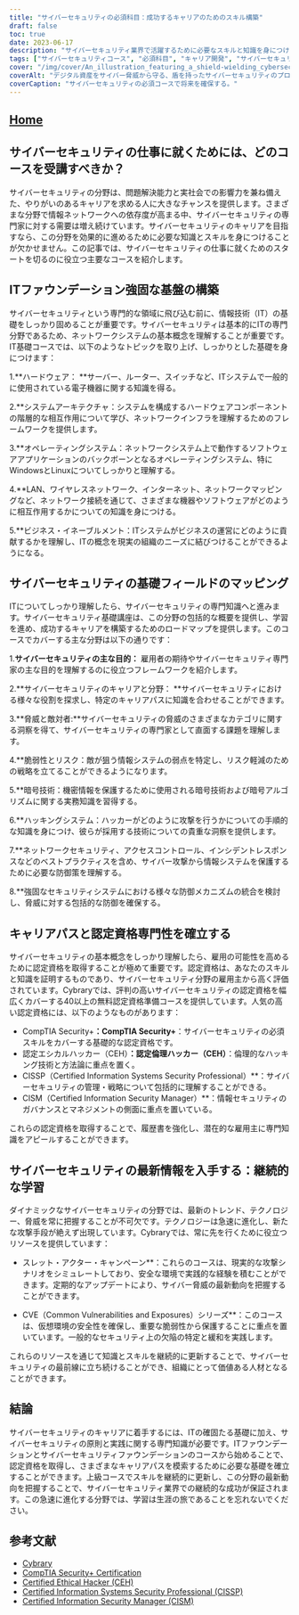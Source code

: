 ```yaml
---
title: "サイバーセキュリティの必須科目：成功するキャリアのためのスキル構築"
draft: false
toc: true
date: 2023-06-17
description: "サイバーセキュリティ業界で活躍するために必要なスキルと知識を身につける、必携のコースをご紹介します。"
tags: ["サイバーセキュリティコース", "必須科目", "キャリア開発", "サイバーセキュリティトレーニング", "情報セキュリティ", "ネットワークセキュリティ", "倫理的ハッキング", "インシデントレスポンス", "セキュリティ証明書", "データプライバシー", "コンプライアンス", "クラウドセキュリティ", "IoTセキュリティ", "ICSセキュリティ", "サイバーセキュリティスキル", "サイバーセキュリティ教育", "サイバーセキュリティ・キャリアパス", "サイバーセキュリティーの仕事の展望", "サイバーセキュリティ認定資格", "サイバーセキュリティ産業", "サイバーセキュリティーの動向", "サイバーセキュリティベストプラクティス", "サイバーセキュリティジョブマーケット", "サイバーセキュリティトレーニングプログラム", "サイバーセキュリティ・カリキュラム", "サイバーセキュリティ特化型", "サイバーセキュリティの学習リソース", "サイバーセキュリティオンラインコース", "サイバーセキュリティーの学位プログラム", "サイバーセキュリティの採用情報"]
cover: "/img/cover/An_illustration_featuring_a_shield-wielding_cybersecurity_p.png"
coverAlt: "デジタル資産をサイバー脅威から守る、盾を持ったサイバーセキュリティのプロフェッショナルが描かれたイラストです。"
coverCaption: "サイバーセキュリティの必須コースで将来を確保する。"
---
```


## [Home](/cyber-security-career-playbook-start/)

## サイバーセキュリティの仕事に就くためには、どのコースを受講すべきか？

サイバーセキュリティの分野は、問題解決能力と実社会での影響力を兼ね備えた、やりがいのあるキャリアを求める人に大きなチャンスを提供します。さまざまな分野で情報ネットワークへの依存度が高まる中、サイバーセキュリティの専門家に対する需要は増え続けています。サイバーセキュリティのキャリアを目指すなら、この分野を効果的に進めるために必要な知識とスキルを身につけることが欠かせません。この記事では、サイバーセキュリティの仕事に就くためのスタートを切るのに役立つ主要なコースを紹介します。

## ITファウンデーション強固な基盤の構築

サイバーセキュリティという専門的な領域に飛び込む前に、情報技術（IT）の基礎をしっかり固めることが重要です。サイバーセキュリティは基本的にITの専門分野であるため、ネットワークシステムの基本概念を理解することが重要です。IT基礎コースでは、以下のようなトピックを取り上げ、しっかりとした基礎を身につけます：

1.**ハードウェア： **サーバー、ルーター、スイッチなど、ITシステムで一般的に使用されている電子機器に関する知識を得る。

2.**システムアーキテクチャ：システムを構成するハードウェアコンポーネントの階層的な相互作用について学び、ネットワークインフラを理解するためのフレームワークを提供します。

3.**オペレーティングシステム：ネットワークシステム上で動作するソフトウェアアプリケーションのバックボーンとなるオペレーティングシステム、特にWindowsとLinuxについてしっかりと理解する。

4.**LAN、ワイヤレスネットワーク、インターネット、ネットワークマッピングなど、ネットワーク接続を通じて、さまざまな機器やソフトウェアがどのように相互作用するかについての知識を身につける。

5.**ビジネス・イネーブルメント：ITシステムがビジネスの運営にどのように貢献するかを理解し、ITの概念を現実の組織のニーズに結びつけることができるようになる。

## サイバーセキュリティの基礎フィールドのマッピング

ITについてしっかり理解したら、サイバーセキュリティの専門知識へと進みます。サイバーセキュリティ基礎講座は、この分野の包括的な概要を提供し、学習を進め、成功するキャリアを構築するためのロードマップを提供します。このコースでカバーする主な分野は以下の通りです：

1.**サイバーセキュリティの主な目的：** 雇用者の期待やサイバーセキュリティ専門家の主な目的を理解するのに役立つフレームワークを紹介します。

2.**サイバーセキュリティのキャリアと分野： **サイバーセキュリティにおける様々な役割を探求し、特定のキャリアパスに知識を合わせることができます。

3.**脅威と敵対者:**サイバーセキュリティの脅威のさまざまなカテゴリに関する洞察を得て、サイバーセキュリティの専門家として直面する課題を理解します。

4.**脆弱性とリスク：敵が狙う情報システムの弱点を特定し、リスク軽減のための戦略を立てることができるようになります。

5.**暗号技術：機密情報を保護するために使用される暗号技術および暗号アルゴリズムに関する実務知識を習得する。

6.**ハッキングシステム：ハッカーがどのように攻撃を行うかについての手順的な知識を身につけ、彼らが採用する技術についての貴重な洞察を提供します。

7.**ネットワークセキュリティ、アクセスコントロール、インシデントレスポンスなどのベストプラクティスを含め、サイバー攻撃から情報システムを保護するために必要な防御策を理解する。

8.**強固なセキュリティシステムにおける様々な防御メカニズムの統合を検討し、脅威に対する包括的な防御を確保する。

## キャリアパスと認定資格専門性を確立する

サイバーセキュリティの基本概念をしっかり理解したら、雇用の可能性を高めるために認定資格を取得することが極めて重要です。認定資格は、あなたのスキルと知識を証明するものであり、サイバーセキュリティ分野の雇用主から高く評価されています。Cybraryでは、評判の高いサイバーセキュリティの認定資格を幅広くカバーする40以上の無料認定資格準備コースを提供しています。人気の高い認定資格には、以下のようなものがあります：

- CompTIA Security+**：CompTIA Security+**：サイバーセキュリティの必須スキルをカバーする基礎的な認定資格です。
- 認定エシカルハッカー（CEH）**：認定倫理ハッカー（CEH）**：倫理的なハッキング技術と方法論に重点を置く。
- CISSP（Certified Information Systems Security Professional）**：サイバーセキュリティの管理・戦略について包括的に理解することができる。
- CISM（Certified Information Security Manager）**：情報セキュリティのガバナンスとマネジメントの側面に重点を置いている。

これらの認定資格を取得することで、履歴書を強化し、潜在的な雇用主に専門知識をアピールすることができます。

## サイバーセキュリティの最新情報を入手する：継続的な学習

ダイナミックなサイバーセキュリティの分野では、最新のトレンド、テクノロジー、脅威を常に把握することが不可欠です。テクノロジーは急速に進化し、新たな攻撃手段が絶えず出現しています。Cybraryでは、常に先を行くために役立つリソースを提供しています：

- スレット・アクター・キャンペーン**：これらのコースは、現実的な攻撃シナリオをシミュレートしており、安全な環境で実践的な経験を積むことができます。定期的なアップデートにより、サイバー脅威の最新動向を把握することができます。

- CVE（Common Vulnerabilities and Exposures）シリーズ**：このコースは、仮想環境の安全性を確保し、重要な脆弱性から保護することに重点を置いています。一般的なセキュリティ上の欠陥の特定と緩和を実践します。

これらのリソースを通じて知識とスキルを継続的に更新することで、サイバーセキュリティの最前線に立ち続けることができ、組織にとって価値ある人材となることができます。

## 結論

サイバーセキュリティのキャリアに着手するには、ITの確固たる基礎に加え、サイバーセキュリティの原則と実践に関する専門知識が必要です。ITファウンデーションとサイバーセキュリティファウンデーションのコースから始めることで、認定資格を取得し、さまざまなキャリアパスを模索するために必要な基礎を確立することができます。上級コースでスキルを継続的に更新し、この分野の最新動向を把握することで、サイバーセキュリティ業界での継続的な成功が保証されます。この急速に進化する分野では、学習は生涯の旅であることを忘れないでください。

## 参考文献

- [Cybrary](https://www.cybrary.it/)
- [CompTIA Security+ Certification](https://www.comptia.org/certifications/security)
- [Certified Ethical Hacker (CEH)](https://www.eccouncil.org/programs/certified-ethical-hacker-ceh/)
- [Certified Information Systems Security Professional (CISSP)](https://www.isc2.org/Certifications/CISSP)
- [Certified Information Security Manager (CISM)](https://www.isaca.org/credentialing/cism)
